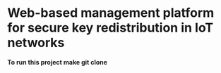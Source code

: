 # Web-based management platform for secure key redistribution in IoT networks

**To run this project make git clone** 

